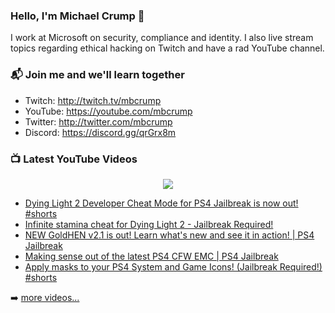 ### Hello, I'm Michael Crump 👋

I work at Microsoft on security, compliance and identity. I also live stream topics regarding ethical hacking on Twitch and have a rad YouTube channel. 

### 📬 Join me and we'll learn together

- Twitch: http://twitch.tv/mbcrump
- YouTube: https://youtube.com/mbcrump
- Twitter: http://twitter.com/mbcrump
- Discord: https://discord.gg/qrGrx8m

### 📺 Latest YouTube Videos

<div align="center">

[<img src="https://img.shields.io/badge/-Subscribe-red?style=for-the-badge&logo=youtube&logoColor=white"/>](https://www.youtube.com/c/mbcrump?sub_confirmation=1)

</div>

<!-- YOUTUBE:START -->
- [Dying Light 2 Developer Cheat Mode for PS4 Jailbreak is now out! #shorts](https://www.youtube.com/watch?v=20KpwBHpcQI)
- [Infinite stamina cheat for Dying Light 2 - Jailbreak Required!](https://www.youtube.com/watch?v=oCnBhmW3Exk)
- [NEW GoldHEN v2.1 is out! Learn what&#39;s new and see it in action! | PS4 Jailbreak](https://www.youtube.com/watch?v=rtgdrtGasa0)
- [Making sense out of the latest PS4 CFW EMC | PS4 Jailbreak](https://www.youtube.com/watch?v=8rUHd8kcsqw)
- [Apply masks to your PS4 System and Game Icons! &lpar;Jailbreak Required!&rpar; #shorts](https://www.youtube.com/watch?v=I0EIaCMnP1M)
<!-- YOUTUBE:END -->

➡️ [more videos...](https://youtube.com/mbcrump)

